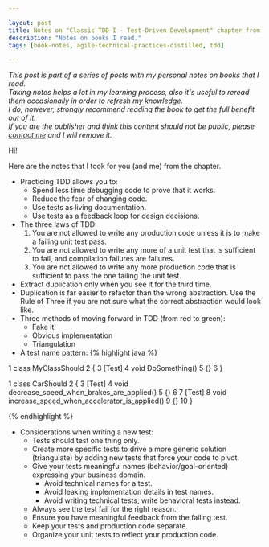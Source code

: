 ```yaml
---

layout: post
title: Notes on "Classic TDD I - Test-Driven Development" chapter from "Agile Technical Practices Distilled" book
description: "Notes on books I read."
tags: [book-notes, agile-technical-practices-distilled, tdd]

---
```


_This post is part of a series of posts with my personal notes on books that I read.
<br />
Taking notes helps a lot in my learning process, also it's useful to reread them occasionally in order to refresh my knowledge.
<br />
I do, however, strongly recommend reading the book to get the full benefit out of it.
<br />
If you are the publisher and think this content should not be public, please [contact me](/about) and I will remove it._

Hi!

Here are the notes that I took for you (and me) from the chapter.

* Practicing TDD allows you to:
  * Spend less time debugging code to prove that it works.
  * Reduce the fear of changing code.
  * Use tests as living documentation.
  * Use tests as a feedback loop for design decisions.
* The three laws of TDD:
  1. You are not allowed to write any production code unless it is to make a failing unit test pass.
  1. You are not allowed to write any more of a unit test that is sufficient to fail, and compilation failures are failures.
  1. You are not allowed to write any more production code that is sufficient to pass the one failing the unit test.
* Extract duplication only when you see it for the third time.
* Duplication is far easier to refactor than the wrong abstraction. Use the Rule of Three if you are not sure what the correct abstraction would look like.
* Three methods of moving forward in TDD (from red to green):
  * Fake it!
  * Obvious implementation
  * Triangulation
* A test name pattern:
{% highlight java %}

1  class MyClassShould
2  {
3    [Test]
4    void DoSomething()
5    {}
6  }

<!-- Example: -->
1  class CarShould
2  {
3    [Test]
4    void decrease_speed_when_brakes_are_applied()
5    {}
6
7    [Test]
8    void increase_speed_when_accelerator_is_applied()
9    {}
10 }

{% endhighlight %}
* Considerations when writing a new test:
  * Tests should test one thing only.
  * Create more specific tests to drive a more generic solution (triangulate) by adding new tests that force your code to pivot.
  * Give your tests meaningful names (behavior/goal-oriented) expressing your business domain.
     * Avoid technical names for a test.
     * Avoid leaking implementation details in test names.
     * Avoid writing technical tests, write behavioral tests instead.
  * Always see the test fail for the right reason.
  * Ensure you have meaningful feedback from the failing test.
  * Keep your tests and production code separate.
  * Organize your unit tests to reflect your production code.